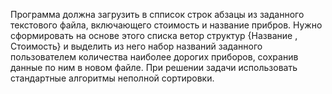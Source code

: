 Программа должна загрузить  в спписок строк абзацы из заданного текстового файла, включающего стоимость и название прибров.
Нужно сформировать на основе этого списка ветор структур {Название , Стоимость} и выделить из него набор названий
заданного пользователем количества наиболее дорогих приборов, сохранив данные по ним в новом файле.
При решении задачи использовать стандартные алгоритмы неполной сортировки.
